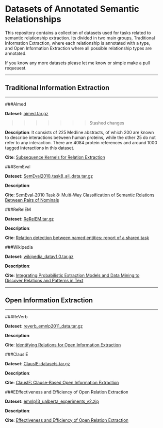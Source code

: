 Datasets of Annotated Semantic Relationships
============================================

This repository contains a collection of datasets used for tasks related to semantic relationship extraction. Its divided in two main groups, Traditional Information Extraction, where each relationship is annotated with a type, and Open Information Extraction where all possible relationship types are annotated.

If you know any more datasets please let me know or simple make a pull requeuest.

----

Traditional Information Extraction
----
----

###AImed 


**Dateset**: [aimed.tar.gz](datasets/aimed.tar.gz)
>>>>>>> Stashed changes

**Description**: It consists of 225 Medline abstracts, of which 200 are known to describe interactions between human proteins, while the other 25 do not refer to any interaction. There are 4084 protein references and around 1000 tagged interactions in this dataset.

**Cite**: [Subsequence Kernels for Relation Extraction](erk-nips-05.pdf)




###SemEval

**Dateset**: [SemEval2010_task8_all_data.tar.gz](datasets/SemEval2010_task8_all_data.tar.gz)

**Description**: 

**Cite**: [SemEval-2010 Task 8: Multi-Way Classification of Semantic Relations Between Pairs of Nominals](semeval.pdf)


###ReRelEM

**Dateset**: [ReRelEM.tar.gz](datasets/ReRelEM.tar.gz)

**Description**: 

**Cite**: [Relation detection between named entities: report of a shared task](FreitasetalSEW2009.pdf)
    
  
###Wikipedia

**Dateset**: [wikipedia_datav1.0.tar.gz](datasets/wikipedia_datav1.0.tar.gz)

**Description**: 

**Cite**: [Integrating Probabilistic Extraction Models and Data Mining
to Discover Relations and Patterns in Text](papers/culotta06integrating.pdf)
  
  
  

----

Open Information Extraction
----
----



###ReVerb

**Dateset**: [reverb_emnlp2011_data.tar.gz](datasets/emnlp2011_data.tar.gz)

**Description**: 

**Cite**: [Identifying Relations for Open Information Extraction](papers/Fader-emnlp11.pdf)
  
  
  
  
###ClausIE

**Dateset**: [ClausIE-datasets.tar.gz](datasets/ClausIE-datasets.tar.gz)

**Description**: 

**Cite**: [ClausIE: Clause-Based Open Information Extraction](papers/delcorro13clausie.pdf)
  
  
  
  
###EEffectiveness and Efficiency of Open Relation Extraction

**Dateset**: [emnlp13_ualberta_experiments_v2.zip](datasets/emnlp13_ualberta_experiments_v2.zip)

**Description**: 

**Cite**: [Effectiveness and Efficiency of Open Relation Extraction](papers/Effectiveness_OIE.pdf)
